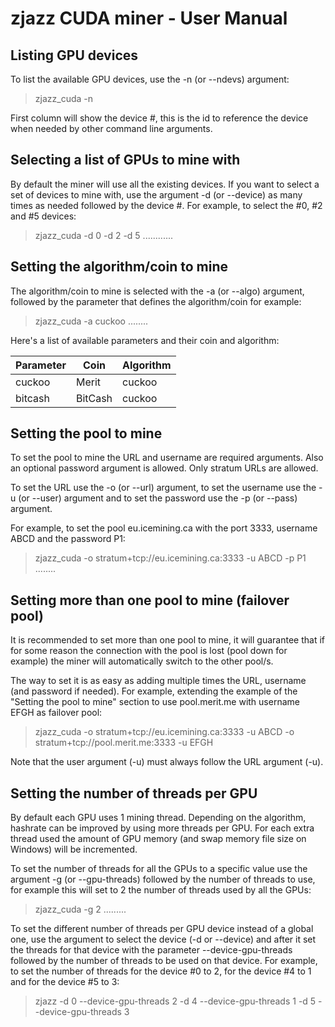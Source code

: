 # zjazz CUDA miner - User Manual #

## Listing  GPU devices ##

To list the available GPU devices, use the -n (or --ndevs) argument:

> zjazz_cuda -n

First column will show the device #, this is the id to reference the device when needed by other command line arguments.

## Selecting a list of GPUs to mine with

By default the miner will use all the existing devices. If you want to select a set of devices to mine with, use the argument -d (or --device) as many times as needed followed by the device #. For example, to select the #0, #2 and #5 devices:

> zjazz_cuda -d 0 -d 2 -d 5 ............

## Setting the algorithm/coin to mine ##

The algorithm/coin to mine is selected with the -a (or --algo) argument, followed by the parameter that defines the algorithm/coin for example:

> zjazz_cuda -a cuckoo ........

Here's a list of available parameters and their coin and algorithm:

| Parameter | Coin    | Algorithm |
| --------- | ------- | --------- |
| cuckoo    | Merit   | cuckoo    |
| bitcash   | BitCash | cuckoo    |

## Setting the pool to mine

To set the pool to mine the URL and username are required arguments. Also an optional password argument is allowed. Only stratum URLs are allowed.

To set the URL use  the -o (or --url) argument, to set the username use the -u (or --user) argument and to set the password use the -p (or --pass) argument.

For example, to set the pool eu.icemining.ca with the port 3333, username ABCD and the password P1:

> zjazz_cuda -o stratum+tcp://eu.icemining.ca:3333 -u ABCD -p P1 ........

## Setting more than one pool to mine (failover pool)

It is recommended to set more than one pool to mine, it will guarantee that if for some reason the connection with the pool is lost (pool down for example) the miner will automatically switch to the other pool/s.

The way to set it is as easy as adding multiple times the URL, username (and password if needed). For example, extending the example of the "Setting the pool to mine" section to use pool.merit.me with username EFGH as failover pool:

> zjazz_cuda -o stratum+tcp://eu.icemining.ca:3333 -u ABCD -o stratum+tcp://pool.merit.me:3333 -u EFGH

Note that the user argument (-u) must always follow the URL argument (-u).

## Setting the number of threads per GPU

By default each GPU uses 1 mining thread. Depending on the algorithm, hashrate can be improved by using more threads per GPU. For each extra thread used the amount of GPU memory (and swap memory file size on Windows) will be incremented.

To set the number of threads for all the GPUs to a specific value use the argument -g (or --gpu-threads) followed by the number of threads to use, for example this will set to 2 the number of threads used by all the GPUs:

> zjazz_cuda -g 2 .........

To set the different number of threads per GPU device instead of a global one, use the argument to select the device (-d or --device) and after it set the threads for that device with the parameter --device-gpu-threads followed by the number of threads to be used on that device. For example, to set the number of threads for the device #0 to 2, for the device #4 to 1 and for the device  #5 to 3:

> zjazz -d 0 --device-gpu-threads 2 -d 4 --device-gpu-threads 1 -d 5 --device-gpu-threads 3

